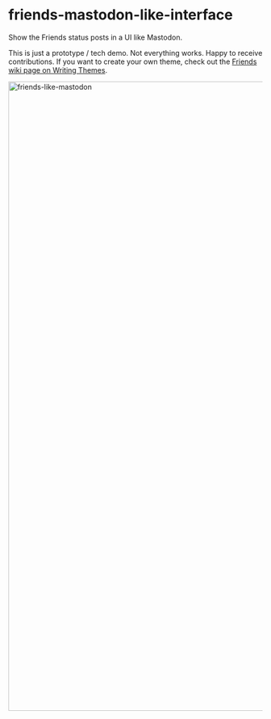 # friends-mastodon-like-interface
Show the Friends status posts in a UI like Mastodon.

This is just a prototype / tech demo. Not everything works. Happy to receive contributions. If you want to create your own theme, check out the [Friends wiki page on Writing Themes](https://github.com/akirk/friends/wiki/Writing-Themes).

<img width="1245" alt="friends-like-mastodon" src="https://github.com/akirk/friends-mastodon-like-interface/assets/203408/c17fb372-365c-4410-936b-5633a49685f6">

